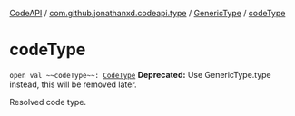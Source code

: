 [CodeAPI](../../index.md) / [com.github.jonathanxd.codeapi.type](../index.md) / [GenericType](index.md) / [codeType](.)

# codeType

`open val ~~codeType~~: `[`CodeType`](../-code-type/index.md)
**Deprecated:** Use GenericType.type instead, this will be removed later.

Resolved code type.

